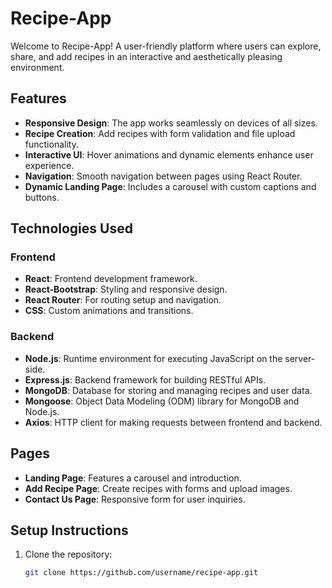 # Recipe-App

Welcome to Recipe-App! A user-friendly platform where users can explore, share, and add recipes in an interactive and aesthetically pleasing environment.

## Features
- **Responsive Design**: The app works seamlessly on devices of all sizes.
- **Recipe Creation**: Add recipes with form validation and file upload functionality.
- **Interactive UI**: Hover animations and dynamic elements enhance user experience.
- **Navigation**: Smooth navigation between pages using React Router.
- **Dynamic Landing Page**: Includes a carousel with custom captions and buttons.

## Technologies Used
### Frontend
- **React**: Frontend development framework.
- **React-Bootstrap**: Styling and responsive design.
- **React Router**: For routing setup and navigation.
- **CSS**: Custom animations and transitions.

### Backend
- **Node.js**: Runtime environment for executing JavaScript on the server-side.
- **Express.js**: Backend framework for building RESTful APIs.
- **MongoDB**: Database for storing and managing recipes and user data.
- **Mongoose**: Object Data Modeling (ODM) library for MongoDB and Node.js.
- **Axios**: HTTP client for making requests between frontend and backend.

## Pages
- **Landing Page**: Features a carousel and introduction.
- **Add Recipe Page**: Create recipes with forms and upload images.
- **Contact Us Page**: Responsive form for user inquiries.

## Setup Instructions
1. Clone the repository:
   ```bash
   git clone https://github.com/username/recipe-app.git
